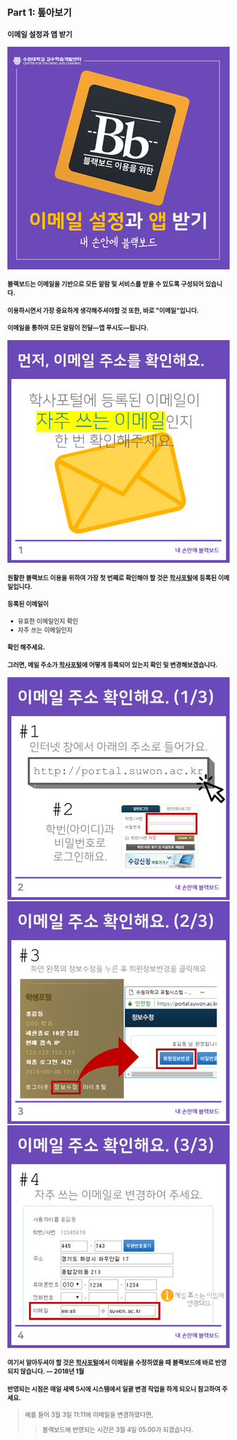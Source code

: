 ## Part 1: 톺아보기

### 이메일 설정과 앱 받기
![](/assets/슬라이드0.PNG)



#### 블랙보드는 이메일을 기반으로 모든 알람 및 서비스를 받을 수 있도록 구성되어 있습니다.
#### 이용하시면서 가장 중요하게 생각해주셔야할 것 또한, 바로 "이메일"입니다.
#### 이메일을 통하여 모든 알람이 전달—앱 푸시도—됩니다.

![](/assets/슬라이드1.PNG)
#### 원활한 블랙보드 이용을 위하여 가장 첫 번째로 확인해야 할 것은 [학사포털](http://portal.suwon.ac.kr)에 등록된 이메일입니다.
#### 등록된 이메일이
  - 유효한 이메일인지 확인
  - 자주 쓰는 이메일인지
#### 확인 해주세요.



#### 그러면, 메일 주소가 [학사포털](http://portal.suwon.ac.kr)에 어떻게 등록되어 있는지 확인 및 변경해보겠습니다.

![](/assets/슬라이드2.PNG)
![](/assets/슬라이드3.PNG)
![](/assets/슬라이드4.PNG)  
#### 여기서 알아두셔야 할 것은 [학사포털](http://portal.suwon.ac.kr)에서 이메일을 수정하였을 때 블랙보드에 바로 반영되지 않습니다. — 2018년 1월
#### 반영되는 시점은 매일 새벽 5시에 시스템에서 일괄 변경 작업을 하게 되오니 참고하여 주세요.
>예를 들어 3월 3일 11:11에 이메일을 변경하였다면, 
>>블랙보드에 반영되는 시간은 3월 4일 05:00가 되겠습니다. 

